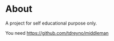 # About #

A project for self educational purpose only.

You need <https://github.com/tdreyno/middleman>